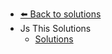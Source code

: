 - [⬅️ Back to solutions](../README.md)
- Js This   Solutions
  - [Solutions](./Solutions.md "Solutions")
